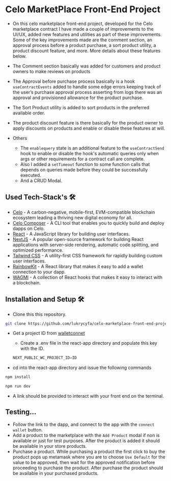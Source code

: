 # Celo MarketPlace Front-End Project

- On this celo marketplace front-end project, developed for the Celo marketplace contract I have made a couple of improvements to the UI/UX, added new features and utilities as part of these improvements. Some of the key improvements made are the comment section, an approval process before a product purchase, a sort product utility, a product discount feature, and more. More details about these features below. 

- The Comment section basically was added for customers and product owners to make reviews on products
- The Approval before purchase process basically is a hook `useContractEvents` added to handle some edge errors keeping track of the user’s purchase approval process asserting from logs there was an approval and provisioned allowance for the product purchase.
- The Sort Product utility is added to sort products in the preferred available order.
- The product discount feature is there basically for the product owner to apply discounts on products and enable or disable these features at will.
- Others
  - The `enablequery` state is an additional feature to the `useContractSend` hook to enable or disable the hook's automatic queries only when args or other requirements for a contract call are complete.
  - Also I added a `setTimeout` function to some function calls that depends on queries made before they could be successfully executed.
  - And a CRUD Modal.

## Used Tech-Stack's  🛠

- [Celo](https://docs.celo.org/) - A carbon-negative, mobile-first, EVM-compatible blockchain ecosystem leading a thriving new digital economy for all.
- [Celo Composer](https://github.com/celo-org/celo-composer#how-to-use-celo-composer) - A CLI tool that enables you to quickly build and deploy dapps on Celo.
- [React](https://reactjs.org/) - A JavaScript library for building user interfaces.
- [NextJS](https://nextjs.org/) - A popular open-source framework for building React applications with server-side rendering, automatic code splitting, and optimized performance.
- [Tailwind CSS](https://tailwindcss.com/) - A utility-first CSS framework for rapidly building custom user interfaces.
- [RainbowKit](https://www.rainbowkit.com/) - A React library that makes it easy to add a wallet connection to your dapp.
- [WAGMI](https://wagmi.sh/) - A collection of React hooks that makes it easy to interact with a blockchain.

## Installation and Setup 🛠
- Clone this this repository.

```bash
git clone https://github.com/lukrycyfa/celo-marketplace-front-end-project.git
``` 
- Get a project ID from [walletconnet](https://cloud.walletconnect.com/app) 
  - Create a .env file in the react-app directory and populate this key with the ID.

  ```js
  NEXT_PUBLIC_WC_PROJECT_ID=ID
  ```
- cd into the react-app directory and issue the following commands

```bash
npm install
```
```bash
npm run dev
```
- A link should be provided to interact with your front end on the terminal.

## Testing…
- Follow the link to the dapp, and connect to the app with the `connect wallet` button.
- Add a product to the marketplace with the `Add Product` modal if non is available or just for test purposes. After the product is added it should be available in your store products.
- Purchase a product. While purchasing a product the first click to buy the product pops up metamask where you are to choose `Use Default` for the value to be approved, then wait for the approved notification before proceeding to purchase the product. After purchase the product should be available in your purchased products.

